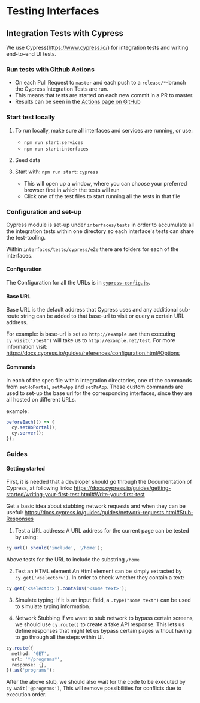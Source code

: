# Testing Interfaces

## Integration Tests with Cypress

We use Cypress(<https://www.cypress.io/>) for integration tests and writing end-to-end UI tests.

### Run tests with Github Actions

- On each Pull Request to `master` and each push to a `release/*`-branch the Cypress Integration Tests are run.
- This means that tests are started on each new commit in a PR to master.
- Results can be seen in the [Actions page on GitHub](https://github.com/global-121/121-platform/actions/workflows/cypress-workflow.yml)

### Start test locally

1. To run locally, make sure all interfaces and services are running, or use:
   - `npm run start:services`
   - `npm run start:interfaces`
2. Seed data
3. Start with: `npm run start:cypress`

   - This will open up a window, where you can choose your preferred browser first in which the tests will run
   - Click one of the test files to start running all the tests in that file

### Configuration and set-up

Cypress module is set-up under `interfaces/tests` in order to accumulate all the integration tests within one directory so each interface's tests can share the test-tooling.

Within `interfaces/tests/cypress/e2e` there are folders for each of the interfaces.

#### Configuration

The Configuration for all the URLs is in [`cypress.config.js`](./cypress.config.js).

#### Base URL

Base URL is the default address that Cypress uses and any additional sub-route string can be added to that base-url to visit or query a certain URL address.

For example: is base-url is set as `http://example.net` then executing `cy.visit('/test')` will take us to `http://example.net/test`. For more information visit: <https://docs.cypress.io/guides/references/configuration.html#Options>

#### Commands

In each of the spec file within integration directories, one of the commands from `setHoPortal`, `setAwApp` and `setPaApp`. These custom commands are used to set-up the base url for the corresponding interfaces, since they are all hosted on different URLs.

example:

```ts
beforeEach(() => {
  cy.setHoPortal();
  cy.server();
});
```

### Guides

#### Getting started

First, it is needed that a developer should go through the Documentation of Cypress, at following links:
<https://docs.cypress.io/guides/getting-started/writing-your-first-test.html#Write-your-first-test>

Get a basic idea about stubbing network requests and when they can be useful:
<https://docs.cypress.io/guides/guides/network-requests.html#Stub-Responses>

1. Test a URL address:
   A URL address for the current page can be tested by using:

```ts
cy.url().should('include', '/home');
```

Above tests for the URL to include the substring `/home`

2. Test an HTML element
   An Html element can be simply extracted by `cy.get('<selector>')`. In order to check whether they contain a text:

```ts
cy.get('<selector>').contains('<some text>');
```

3. Simulate typing:
   If it is an input field, a `.type("some text")` can be used to simulate typing information.

4. Network Stubbing
   If we want to stub network to bypass certain screens, we should use `cy.route()` to create a fake API response. This lets us define responses that might let us bypass certain pages without having to go through all the steps within UI.

```ts
cy.route({
  method: 'GET',
  url: '*/programs*',
  response: {},
}).as('programs');
```

After the above stub, we should also wait for the code to be executed by `cy.wait('@programs')`, This will remove possibilities for conflicts due to execution order.
